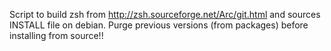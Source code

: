 Script to build zsh from http://zsh.sourceforge.net/Arc/git.html and sources INSTALL file on debian.
Purge previous versions (from packages) before installing from source!!
